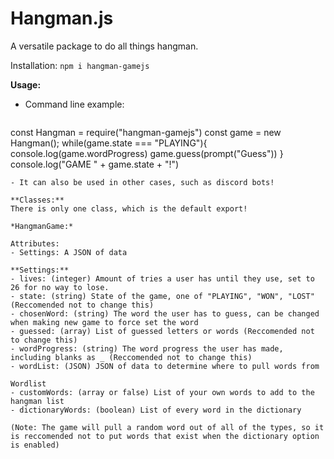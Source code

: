# Hangman.js
A versatile package to do all things hangman.

Installation: ```npm i hangman-gamejs```

**Usage:**
- Command line example:
  ```js
const Hangman = require("hangman-gamejs")
const game = new Hangman();
while(game.state === "PLAYING"){
  console.log(game.wordProgress)
  game.guess(prompt("Guess"))
}
console.log("GAME " + game.state + "!")
  ```
- It can also be used in other cases, such as discord bots!

**Classes:**
There is only one class, which is the default export!

*HangmanGame:*

Attributes:
- Settings: A JSON of data

**Settings:**
- lives: (integer) Amount of tries a user has until they use, set to 26 for no way to lose.
- state: (string) State of the game, one of "PLAYING", "WON", "LOST" (Reccomended not to change this)
- chosenWord: (string) The word the user has to guess, can be changed when making new game to force set the word
- guessed: (array) List of guessed letters or words (Reccomended not to change this)
- wordProgress: (string) The word progress the user has made, including blanks as _ (Reccomended not to change this)
- wordList: (JSON) JSON of data to determine where to pull words from

Wordlist
- customWords: (array or false) List of your own words to add to the hangman list
- dictionaryWords: (boolean) List of every word in the dictionary

(Note: The game will pull a random word out of all of the types, so it is reccomended not to put words that exist when the dictionary option is enabled)
